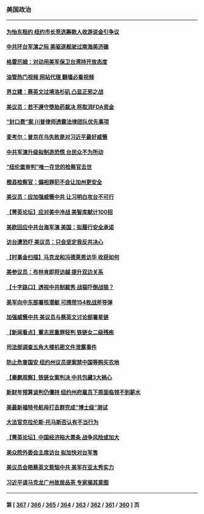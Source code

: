 ### 美国政治
---
#### [为怡东租约 纽约市长竞选筹款人收游说金引争议](../../pages/ncid1078159/n13969365.md?04102045) 
#### [中共环台军演之际 美驱逐舰驶过南海美济礁](../../pages/ncid1078159/n13969324.md?04102045) 
#### [格雷厄姆：对动用美军保卫台湾持开放态度](../../pages/ncid1078159/n13969157.md?04102045) 
#### [油管热门视频 网站代理 翻墙必看视频](http://138.2.39.72:81/youtube.html?epic-marker?04102045)
#### [界立建：蔡英文过境洛杉矶 凸显正邪之战](../../pages/ncid1078159/n13969323.md?04102045) 
#### [美议员：若不遵守堕胎药裁决 将取消FDA资金](../../pages/ncid1078159/n13969096.md?04102045) 
#### [“封口费”案 川普律师透露法律团队优先事项](../../pages/ncid1078159/n13969111.md?04102045) 
#### [麦考尔：普京在乌失败是对习近平最好威慑](../../pages/ncid1078159/n13967652.md?04102045) 
#### [中共军演升级拟制造恐慌 台民众不为所动](../../pages/ncid1078159/n13969065.md?04102045) 
#### [“纽伦堡审判”唯一在世的检察官去世](../../pages/ncid1078159/n13968707.md?04102045) 
#### [橙县检察官：偏袒罪犯不会让加州更安全](../../pages/ncid1078159/n13968572.md?04102045) 
#### [美议员：应加强威慑中共 让习明白攻台不可行](../../pages/ncid1078159/n13968445.md?04102045) 
#### [【菁英论坛】应对美中冷战 美智库献计100招](../../pages/ncid1078159/n13968436.md?04102045) 
#### [美欧回应中共台海军演 美国：拟履行安全承诺](../../pages/ncid1078159/n13968404.md?04102045) 
#### [访台遭恐吓 美议员：只会坚定我反共决心](../../pages/ncid1078159/n13968418.md?04102045) 
#### [【时事金扫描】马克龙和冯德莱恩访华 收获如何](../../pages/ncid1078159/n13968233.md?04102045) 
#### [美参议员：布林肯即将访越 提升双边关系](../../pages/ncid1078159/n13968377.md?04102045) 
#### [【十字路口】透视中共制裁秀 战猫吓倒战狼？](../../pages/ncid1078159/n13968217.md?04102045) 
#### [美军向中东部署核潜艇 可携带154枚战斧导弹](../../pages/ncid1078159/n13968333.md?04102045) 
#### [加强威慑中共 美议员与蔡英文讨论部署星链](../../pages/ncid1078159/n13968300.md?04102045) 
#### [【新闻看点】董志民重罪轻判 铁链女二级残疾](../../pages/ncid1078159/n13967789.md?04102045) 
#### [司法部调查五角大楼机密文件泄露事件](../../pages/ncid1078159/n13967956.md?04102045) 
#### [防止危害国安 纽约州议员提案禁中国等购买农地](../../pages/ncid1078159/n13967913.md?04102045) 
#### [【秦鹏观察】铁链女案判决 中共包藏3大祸心](../../pages/ncid1078159/n13967791.md?04102045) 
#### [新财年预算谈判仍僵持 纽约州府雇员下周面临领不到薪水](../../pages/ncid1078159/n13967915.md?04102045) 
#### [美最新福特号航母打击群完成“博士级”测试](../../pages/ncid1078159/n13967716.md?04102045) 
#### [大法官克拉伦斯‧托马斯否认有不当行为](../../pages/ncid1078159/n13967779.md?04102045) 
#### [【菁英论坛】中国经济陷大萧条 战争风险或加大](../../pages/ncid1078159/n13967749.md?04102045) 
#### [美众院外委会主席访台 拟加快对台军售](../../pages/ncid1078159/n13967756.md?04102045) 
#### [美议员会晤蔡英文惹恼中共 美军在亚太秀实力](../../pages/ncid1078159/n13967725.md?04102045) 
#### [习近平请马克龙广州故居品茶 专家揭其意图](../../pages/ncid1078159/n13967692.md?04102045) 

---
#### 第 [ [367](./367.md?04102045) / [366](./366.md?04102045) / [365](./365.md?04102045) / [364](./364.md?04102045) / [363](./363.md?04102045) / [362](./362.md?04102045) / [361](./361.md?04102045) / [360](./360.md?04102045) ] 页
